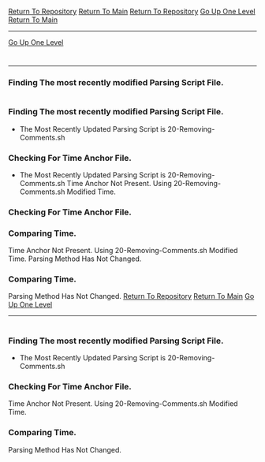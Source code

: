 [Return To Repository](https://github.com/DigitalWarrior/piholeparser/)
[Return To Main](https://github.com/DigitalWarrior/piholeparser/blob/master/RecentRunLogs/Mainlog.md)
[Return To Repository](https://github.com/DigitalWarrior/piholeparser/)
[Go Up One Level](https://github.com/DigitalWarrior/piholeparser/blob/master/RecentRunLogs/TopLevelScripts/10-Running-Initial-Tasks.md)
[Return To Main](https://github.com/DigitalWarrior/piholeparser/blob/master/RecentRunLogs/Mainlog.md)
____________________________________
[Go Up One Level](https://github.com/DigitalWarrior/piholeparser/blob/master/RecentRunLogs/TopLevelScripts/10-Running-Initial-Tasks.md)
# 
____________________________________
### Finding The most recently modified Parsing Script File.
# 
### Finding The most recently modified Parsing Script File.
* The Most Recently Updated Parsing Script is 20-Removing-Comments.sh
### Checking For Time Anchor File.
* The Most Recently Updated Parsing Script is 20-Removing-Comments.sh
Time Anchor Not Present. Using 20-Removing-Comments.sh Modified Time.
### Checking For Time Anchor File.
### Comparing Time.
Time Anchor Not Present. Using 20-Removing-Comments.sh Modified Time.
Parsing Method Has Not Changed.
### Comparing Time.
Parsing Method Has Not Changed.
[Return To Repository](https://github.com/DigitalWarrior/piholeparser/)
[Return To Main](https://github.com/DigitalWarrior/piholeparser/blob/master/RecentRunLogs/Mainlog.md)
[Go Up One Level](https://github.com/DigitalWarrior/piholeparser/blob/master/RecentRunLogs/TopLevelScripts/10-Running-Initial-Tasks.md)
____________________________________
# 
### Finding The most recently modified Parsing Script File.
* The Most Recently Updated Parsing Script is 20-Removing-Comments.sh
### Checking For Time Anchor File.
Time Anchor Not Present. Using 20-Removing-Comments.sh Modified Time.
### Comparing Time.
Parsing Method Has Not Changed.
